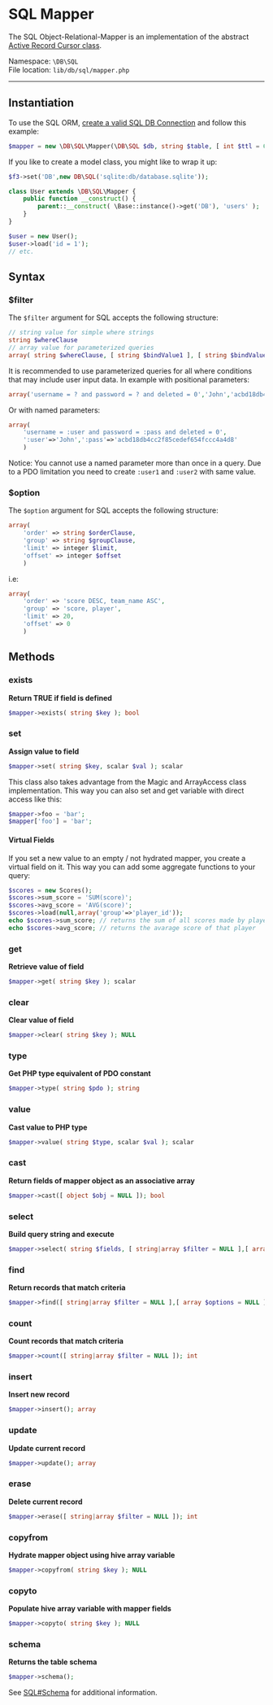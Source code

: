 # SQL Mapper

The SQL Object-Relational-Mapper is an implementation of the abstract [Active Record Cursor class](cursor).

Namespace: `\DB\SQL` <br/>
File location: `lib/db/sql/mapper.php`

---

## Instantiation

To use the SQL ORM, [create a valid SQL DB Connection](sql#constructor) and follow this example:

``` php
$mapper = new \DB\SQL\Mapper(\DB\SQL $db, string $table, [ int $ttl = 60 ])
```

If you like to create a model class, you might like to wrap it up:

``` php
$f3->set('DB',new DB\SQL('sqlite:db/database.sqlite'));

class User extends \DB\SQL\Mapper {
    public function __construct() {
        parent::__construct( \Base::instance()->get('DB'), 'users' );
    }
}

$user = new User();
$user->load('id = 1');
// etc.
```

## Syntax

### $filter

The `$filter` argument for SQL accepts the following structure:

``` php
// string value for simple where strings
string $whereClause
// array value for parameterized queries
array( string $whereClause, [ string $bindValue1 ], [ string $bindValue2 ], [...] )
```

It is recommended to use parameterized queries for all where conditions that may include user input data.
In example with positional parameters:

``` php
array('username = ? and password = ? and deleted = 0','John','acbd18db4cc2f85cedef654fccc4a4d8')
```

Or with named parameters:

``` php
array(
    'username = :user and password = :pass and deleted = 0',
    ':user'=>'John',':pass'=>'acbd18db4cc2f85cedef654fccc4a4d8'
    )
```

<div class="alert alert-info">
Notice: You cannot use a named parameter more than once in a query. Due to a PDO limitation you need to create <code>:user1</code> and <code>:user2</code> with same value.
</div>

### $option

The `$option` argument for SQL accepts the following structure:

``` php
array(
    'order' => string $orderClause,
    'group' => string $groupClause,
    'limit' => integer $limit,
    'offset' => integer $offset
    )
```

i.e:

``` php
array(
    'order' => 'score DESC, team_name ASC',
    'group' => 'score, player',
    'limit' => 20,
    'offset' => 0
    )
```


## Methods

### exists

**Return TRUE if field is defined**

``` php
$mapper->exists( string $key ); bool
```


### set

**Assign value to field**

``` php
$mapper->set( string $key, scalar $val ); scalar
```

This class also takes advantage from the Magic and ArrayAccess class implementation.
This way you can also set and get variable with direct access like this:

``` php
$mapper->foo = 'bar';
$mapper['foo'] = 'bar';
```

#### Virtual Fields

If you set a new value to an empty / not hydrated mapper, you create a virtual field on it. This way you can add some aggregate functions to your query:

``` php
$scores = new Scores();
$scores->sum_score = 'SUM(score)';
$scores->avg_score = 'AVG(score)';
$scores->load(null,array('group'=>'player_id'));
echo $scores->sum_score; // returns the sum of all scores made by player_id
echo $scores->avg_score; // returns the avarage score of that player
```

### get

**Retrieve value of field**

``` php
$mapper->get( string $key ); scalar
```


### clear

**Clear value of field**

``` php
$mapper->clear( string $key ); NULL
```


### type

**Get PHP type equivalent of PDO constant**

``` php
$mapper->type( string $pdo ); string
```


### value

**Cast value to PHP type**

``` php
$mapper->value( string $type, scalar $val ); scalar
```


### cast

**Return fields of mapper object as an associative array**

``` php
$mapper->cast([ object $obj = NULL ]); bool
```


### select

**Build query string and execute**

``` php
$mapper->select( string $fields, [ string|array $filter = NULL ],[ array $options = NULL ],[ int $ttl = 0 ]); array
```


### find

**Return records that match criteria**

``` php
$mapper->find([ string|array $filter = NULL ],[ array $options = NULL ],[ int $ttl = 0 ]); array
```


### count

**Count records that match criteria**

``` php
$mapper->count([ string|array $filter = NULL ]); int
```

### insert
**Insert new record**

``` php
$mapper->insert(); array
```


### update
**Update current record**

``` php
$mapper->update(); array
```


### erase
**Delete current record**

``` php
$mapper->erase([ string|array $filter = NULL ]); int
```


### copyfrom
**Hydrate mapper object using hive array variable**

``` php
$mapper->copyfrom( string $key ); NULL
```


### copyto
**Populate hive array variable with mapper fields**

``` php
$mapper->copyto( string $key ); NULL
```


### schema
**Returns the table schema**

``` php
$mapper->schema();
```

See [SQL#Schema](sql#schema) for additional information.
